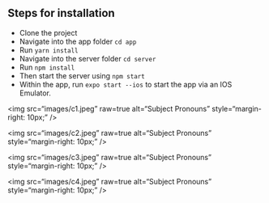 ## Steps for installation

- Clone the project
- Navigate into the app folder `cd app`
- Run `yarn install`
- Navigate into the server folder `cd server`
- Run `npm install`
- Then start the server using `npm start`
- Within the app, run `expo start --ios` to start the app via an IOS Emulator.

<img
src=“images/c1.jpeg”
raw=true
alt=“Subject Pronouns”
style=“margin-right: 10px;”
/>

<img
src=“images/c2.jpeg”
raw=true
alt=“Subject Pronouns”
style=“margin-right: 10px;”
/>

<img
src=“images/c3.jpeg”
raw=true
alt=“Subject Pronouns”
style=“margin-right: 10px;”
/>

<img
src=“images/c4.jpeg”
raw=true
alt=“Subject Pronouns”
style=“margin-right: 10px;”
/>
